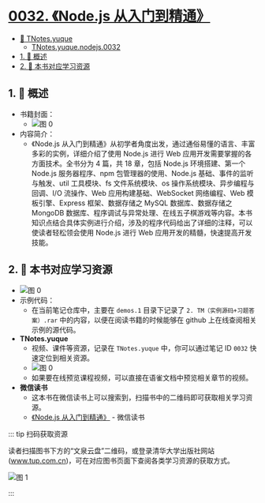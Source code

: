 # [0032. 《Node.js 从入门到精通》](https://github.com/Tdahuyou/TNotes.nodejs/tree/main/notes/0032.%20%E3%80%8ANode.js%20%E4%BB%8E%E5%85%A5%E9%97%A8%E5%88%B0%E7%B2%BE%E9%80%9A%E3%80%8B)

<!-- region:toc -->

- [📂 TNotes.yuque](https://www.yuque.com/tdahuyou/tnotes.yuque/)
  - [TNotes.yuque.nodejs.0032](https://www.yuque.com/tdahuyou/tnotes.yuque/nodejs.0032)
- [1. 📒 概述](#1--概述)
- [2. 📂 本书对应学习资源](#2--本书对应学习资源)

<!-- endregion:toc -->

## 1. 📒 概述

- 书籍封面：
  - ![图 0](https://cdn.jsdelivr.net/gh/Tdahuyou/imgs@main/2025-04-04-02-10-12.png)
- 内容简介：
  - 《Node.js 从入门到精通》从初学者角度出发，通过通俗易懂的语言、丰富多彩的实例，详细介绍了使用 Node.js 进行 Web 应用开发需要掌握的各方面技术。全书分为 4 篇，共 18 章，包括 Node.js 环境搭建、第一个 Node.js 服务器程序、npm 包管理器的使用、Node.js 基础、事件的监听与触发、util 工具模块、fs 文件系统模块、os 操作系统模块、异步编程与回调、I/O 流操作、Web 应用构建基础、WebSocket 网络编程、Web 模板引擎、Express 框架、数据存储之 MySQL 数据库、数据存储之 MongoDB 数据库、程序调试与异常处理、在线五子棋游戏等内容。本书知识点结合具体实例进行介绍，涉及的程序代码给出了详细的注释，可以使读者轻松领会使用 Node.js 进行 Web 应用开发的精髓，快速提高开发技能。

## 2. 📂 本书对应学习资源

- ![图 0](https://cdn.jsdelivr.net/gh/Tdahuyou/imgs@main/2025-04-04-01-50-21.png)
- 示例代码：
  - 在当前笔记仓库中，主要在 `demos.1` 目录下记录了 `2. TM（实例源码+习题答案）.rar` 中的内容，以便在阅读书籍的时候能够在 github 上在线查阅相关示例的源代码。
- **TNotes.yuque**
  - 视频、课件等资源，记录在 `TNotes.yuque` 中，你可以通过笔记 ID `0032` 快速定位到相关资源。
  - ![图 0](https://cdn.jsdelivr.net/gh/Tdahuyou/imgs@main/2025-04-06-09-11-05.png)
  - 如果要在线预览课程视频，可以直接在语雀文档中预览相关章节的视频。
- **微信读书**
  - 这本书在微信读书上可以搜索到，扫描书中的二维码即可获取相关学习资源。
  - [《Node.js 从入门到精通》](https://weread.qq.com/web/reader/7e432350813ab8316g018368) - 微信读书

::: tip 扫码获取资源

读者扫描图书下方的“文泉云盘”二维码，或登录清华大学出版社网站(www.tup.com.cn)，可在对应图书页面下查阅各类学习资源的获取方式。

![图 1](https://cdn.jsdelivr.net/gh/Tdahuyou/imgs@main/2025-04-06-09-12-25.png)

:::
